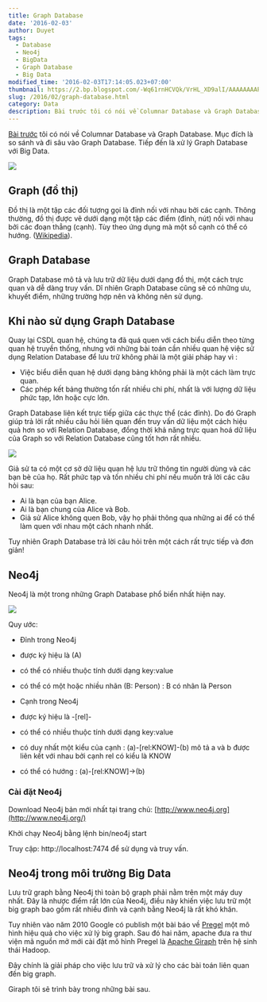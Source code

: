 ```yaml
---
title: Graph Database
date: '2016-02-03'
author: Duyet
tags:
  - Database
  - Neo4j
  - BigData
  - Graph Database
  - Big Data
modified_time: '2016-02-03T17:14:05.023+07:00'
thumbnail: https://2.bp.blogspot.com/-Wq61rnHCVQk/VrHL_XD9alI/AAAAAAAAPEE/8DjlqxdZ5dE/s1600/Wikipedia_multilingual_network_graph_July_2013.svg.png
slug: /2016/02/graph-database.html
category: Data
description: Bài trước tôi có nói về Columnar Database và Graph Database. Mục đích là so sánh và đi sâu vào Graph Database. Tiếp đến là xử lý Graph Database với Big Data.
---
```


[Bài trước](https://blog.duyet.net/2016/02/columnar-database-va-graph-database.html) tôi có nói về Columnar Database và Graph Database. Mục đích là so sánh và đi sâu vào Graph Database. Tiếp đến là xử lý Graph Database với Big Data.

![](https://2.bp.blogspot.com/-Wq61rnHCVQk/VrHL_XD9alI/AAAAAAAAPEE/8DjlqxdZ5dE/s400/Wikipedia_multilingual_network_graph_July_2013.svg.png)

## Graph (đồ thị)

Đồ thị là một tập các đối tượng gọi là đỉnh nối với nhau bởi các cạnh. Thông thường, đồ thị được vẽ dưới dạng một tập các điểm (đỉnh, nút) nối với nhau bởi các đoạn thẳng (cạnh). Tùy theo ứng dụng mà một số cạnh có thể có hướng. ([Wikipedia](<https://vi.wikipedia.org/wiki/%C4%90%E1%BB%93_th%E1%BB%8B_(l%C3%BD_thuy%E1%BA%BFt_%C4%91%E1%BB%93_th%E1%BB%8B)>)).

## Graph Database

Graph Database mô tả và lưu trữ dữ liệu dưới dạng đồ thị, một cách trực quan và dễ dàng truy vấn.
Dĩ nhiên Graph Database cũng sẽ có những ưu, khuyết điểm, những trường hợp nên và không nên sử dụng.

## Khi nào sử dụng Graph Database

Quay lại CSDL quan hệ, chúng ta đã quá quen với cách biểu diễn theo từng quan hệ truyền thống, nhưng với những bài toán cần nhiều quan hệ việc sử dụng Relation Database để lưu trữ không phải là một giải pháp hay vì :

- Việc biểu diễn quan hệ dưới dạng bảng không phải là một cách làm trực quan.
- Các phép kết bảng thường tốn rất nhiều chi phí, nhất là với lượng dữ liệu phức tạp, lớn hoặc cực lớn.

Graph Database liên kết trực tiếp giữa các thực thể (các đỉnh). Do đó Graph giúp trả lời rất nhiều câu hỏi liên quan đến truy vấn dữ liệu một cách hiệu quả hơn so với Relation Database, đồng thời khả năng trực quan hoá dữ liệu của Graph so với Relation Database cũng tốt hơn rất nhiều.

![](https://4.bp.blogspot.com/-fjwcIPd8oCM/VrHNkZLzGMI/AAAAAAAAPEQ/Fu4htLwQhN0/s400/friend-rd.png)

Giả sử ta có một cơ sở dữ liệu quan hệ lưu trữ thông tin người dùng và các bạn bè của họ. Rất phức tạp và tốn nhiều chi phí nếu muốn trả lời các câu hỏi sau:

- Ai là bạn của bạn Alice.
- Ai là bạn chung của Alice và Bob.
- Giả sử Alice không quen Bob, vậy họ phải thông qua những ai để có thể làm quen với nhau một cách nhanh nhất.

Tuy nhiên Graph Database trả lời câu hỏi trên một cách rất trực tiếp và đơn giản!

## Neo4j

Neo4j là một trong những Graph Database phổ biển nhất hiện nay.

![](https://3.bp.blogspot.com/-0eUtOmtDumg/VrHSmZ1ejwI/AAAAAAAAPEg/ZZZ0x6kuGTE/s400/neo4j-logo-2015.png)

Quy ước:

- Đỉnh trong Neo4j

- được ký hiệu là (A)
- có thể có nhiều thuộc tính dưới dạng key:value
- có thể có một hoặc nhiều nhãn (B: Person) : B có nhãn là Person

- Cạnh trong Neo4j

- được ký hiệu là -[rel]-
- có thể có nhiều thuộc tính dưới dạng key:value
- có duy nhất một kiểu của cạnh : (a)-[rel:KNOW]-(b) mô tả a và b được liên kết với nhau bởi cạnh rel có kiểu là KNOW
- có thể có hướng : (a)-[rel:KNOW]->(b)

### Cài đặt Neo4j

Download Neo4j bản mới nhất tại trang chủ: [http://www.neo4j.org](http://www.neo4j.org/)

Khởi chạy Neo4j bằng lệnh bin/neo4j start

Truy cập: http://localhost:7474 để sử dụng và truy vấn.

## Neo4j trong môi trường Big Data

Lưu trữ graph bằng Neo4j thì toàn bộ graph phải nằm trên một máy duy nhất. Đây là nhược điểm rất lớn của Neo4j, điều này khiến việc lưu trữ một big graph bao gồm rất nhiều đỉnh và cạnh bằng Neo4j là rất khó khăn.

Tuy nhiên vào năm 2010 Google có publish một bài báo về [Pregel](http://kowshik.github.io/JPregel/pregel_paper.pdf) một mô hình hiệu quả cho việc xử lý big graph. Sau đó hai năm, apache đưa ra thư viện mã nguồn mở mới cài đặt mô hình Pregel là [Apache Giraph](https://giraph.apache.org/) trên hệ sinh thái Hadoop.

Đây chính là giải pháp cho việc lưu trữ và xử lý cho các bài toán liên quan đến big graph.

Giraph tôi sẽ trình bày trong những bài sau.
